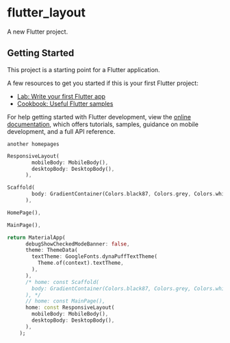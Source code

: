 # flutter_layout

A new Flutter project.

## Getting Started

This project is a starting point for a Flutter application.

A few resources to get you started if this is your first Flutter project:

- [Lab: Write your first Flutter app](https://docs.flutter.dev/get-started/codelab)
- [Cookbook: Useful Flutter samples](https://docs.flutter.dev/cookbook)

For help getting started with Flutter development, view the
[online documentation](https://docs.flutter.dev/), which offers tutorials,
samples, guidance on mobile development, and a full API reference.


`another homepages`
``` dart
ResponsiveLayout(
        mobileBody: MobileBody(),
        desktopBody: DesktopBody(),
      ),

Scaffold(
        body: GradientContainer(Colors.black87, Colors.grey, Colors.white),
      ),

HomePage(),

MainPage(),

return MaterialApp(
      debugShowCheckedModeBanner: false,
      theme: ThemeData(
        textTheme: GoogleFonts.dynaPuffTextTheme(
          Theme.of(context).textTheme,
        ),
      ),
      /* home: const Scaffold(
        body: GradientContainer(Colors.black87, Colors.grey, Colors.white),
      ), */
      // home: const MainPage(),
      home: const ResponsiveLayout(
        mobileBody: MobileBody(),
        desktopBody: DesktopBody(),
      ),
    );
```
